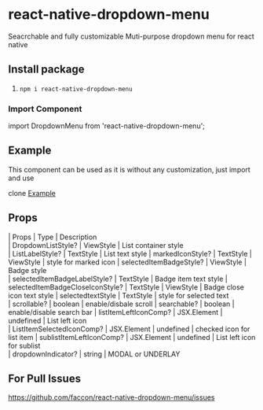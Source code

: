 # react-native-dropdown-menu

Seacrchable and fully customizable Muti-purpose dropdown menu for react native 

## Install package

1. `npm i react-native-dropdown-menu` 



### Import Component

import DropdownMenu from 'react-native-dropdown-menu';


## Example

This component can be used as it is without any customization, just import and use

clone [Example](https://github.com/faccon/react-native-dropdown-menu/tree/publish/example/)



## Props

| Props                         	  | Type              		  	| Description                     
| DropdownListStyle?			          | ViewStyle				          | List container style 	
| ListLabelStyle?			              | TextStyle				          | List text style
| markedIconStyle?			            | TextStyle | ViewStyle  		| style for marked icon 
| selectedItemBadgeStyle?		        | ViewStyle				          | Badge style   
| selectedItemBadgeLabelStyle?		  | TextStyle	       		      | Badge item text style 
| selectedItemBadgeCloseIconStyle?	| TextStyle | ViewStyle			| Badge close icon text style
| selectedtextStyle			            | TextStyle			          	| style for selected text         
| scrollable?				                | boolean				            | enable/disbale scroll
| searchable?				                | boolean				            | enable/disable search bar
| listItemLeftIconComp?			        | JSX.Element               | undefined		| List left icon                         
| ListItemSelectedIconComp?	      	| JSX.Element | undefined		| checked icon for list item
| sublistItemLeftIconComp?		      | JSX.Element | undefined		| List left icon for sublist   
| dropdownIndicator?			          | string				            |  MODAL or UNDERLAY

## For Pull Issues
https://github.com/faccon/react-native-dropdown-menu/issues

